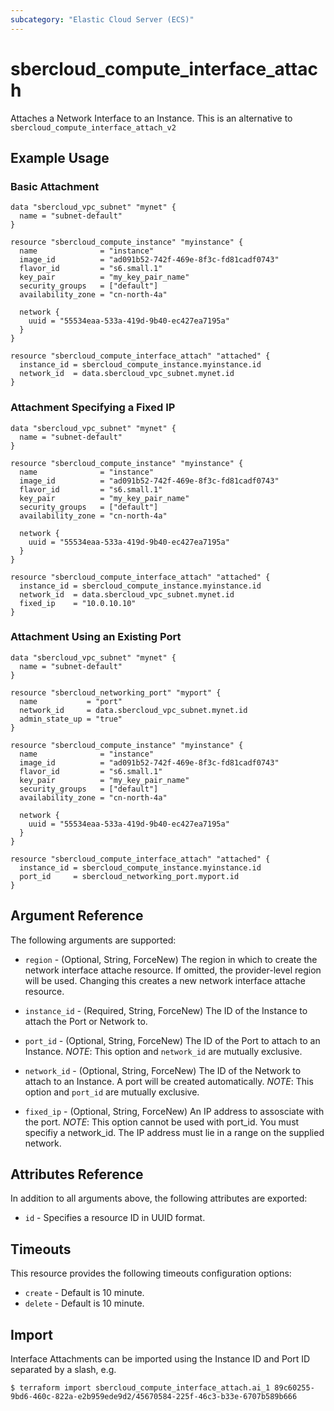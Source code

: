 ```yaml
---
subcategory: "Elastic Cloud Server (ECS)"
---
```


# sbercloud\_compute\_interface\_attach

Attaches a Network Interface to an Instance.
This is an alternative to `sbercloud_compute_interface_attach_v2`

## Example Usage

### Basic Attachment

```hcl
data "sbercloud_vpc_subnet" "mynet" {
  name = "subnet-default"
}

resource "sbercloud_compute_instance" "myinstance" {
  name              = "instance"
  image_id          = "ad091b52-742f-469e-8f3c-fd81cadf0743"
  flavor_id         = "s6.small.1"
  key_pair          = "my_key_pair_name"
  security_groups   = ["default"]
  availability_zone = "cn-north-4a"

  network {
    uuid = "55534eaa-533a-419d-9b40-ec427ea7195a"
  }
}

resource "sbercloud_compute_interface_attach" "attached" {
  instance_id = sbercloud_compute_instance.myinstance.id
  network_id  = data.sbercloud_vpc_subnet.mynet.id
}
```

### Attachment Specifying a Fixed IP

```hcl
data "sbercloud_vpc_subnet" "mynet" {
  name = "subnet-default"
}

resource "sbercloud_compute_instance" "myinstance" {
  name              = "instance"
  image_id          = "ad091b52-742f-469e-8f3c-fd81cadf0743"
  flavor_id         = "s6.small.1"
  key_pair          = "my_key_pair_name"
  security_groups   = ["default"]
  availability_zone = "cn-north-4a"

  network {
    uuid = "55534eaa-533a-419d-9b40-ec427ea7195a"
  }
}

resource "sbercloud_compute_interface_attach" "attached" {
  instance_id = sbercloud_compute_instance.myinstance.id
  network_id  = data.sbercloud_vpc_subnet.mynet.id
  fixed_ip    = "10.0.10.10"
}

```

### Attachment Using an Existing Port

```hcl
data "sbercloud_vpc_subnet" "mynet" {
  name = "subnet-default"
}

resource "sbercloud_networking_port" "myport" {
  name           = "port"
  network_id     = data.sbercloud_vpc_subnet.mynet.id
  admin_state_up = "true"
}

resource "sbercloud_compute_instance" "myinstance" {
  name              = "instance"
  image_id          = "ad091b52-742f-469e-8f3c-fd81cadf0743"
  flavor_id         = "s6.small.1"
  key_pair          = "my_key_pair_name"
  security_groups   = ["default"]
  availability_zone = "cn-north-4a"

  network {
    uuid = "55534eaa-533a-419d-9b40-ec427ea7195a"
  }
}

resource "sbercloud_compute_interface_attach" "attached" {
  instance_id = sbercloud_compute_instance.myinstance.id
  port_id     = sbercloud_networking_port.myport.id
}

```

## Argument Reference

The following arguments are supported:

* `region` - (Optional, String, ForceNew) The region in which to create the network interface attache resource. If omitted, the provider-level region will be used. Changing this creates a new network interface attache resource.

* `instance_id` - (Required, String, ForceNew) The ID of the Instance to attach the Port or Network to.

* `port_id` - (Optional, String, ForceNew) The ID of the Port to attach to an Instance.
   _NOTE_: This option and `network_id` are mutually exclusive.

* `network_id` - (Optional, String, ForceNew) The ID of the Network to attach to an Instance. A port will be created automatically.
   _NOTE_: This option and `port_id` are mutually exclusive.

* `fixed_ip` - (Optional, String, ForceNew) An IP address to assosciate with the port.
   _NOTE_: This option cannot be used with port_id. You must specifiy a network_id. The IP address must lie in a range on the supplied network.

## Attributes Reference

In addition to all arguments above, the following attributes are exported:

* `id` - Specifies a resource ID in UUID format.

## Timeouts
This resource provides the following timeouts configuration options:
- `create` - Default is 10 minute.
- `delete` - Default is 10 minute.

## Import

Interface Attachments can be imported using the Instance ID and Port ID
separated by a slash, e.g.

```
$ terraform import sbercloud_compute_interface_attach.ai_1 89c60255-9bd6-460c-822a-e2b959ede9d2/45670584-225f-46c3-b33e-6707b589b666
```
